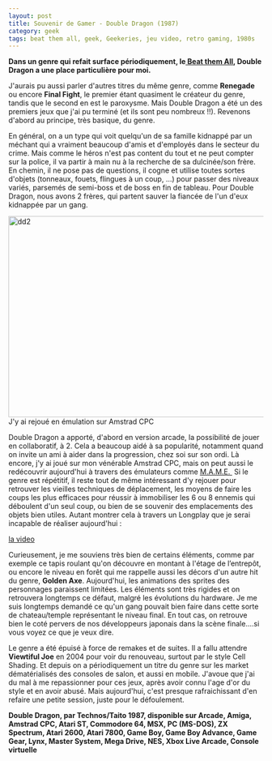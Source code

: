 ```yaml
---
layout: post
title: Souvenir de Gamer - Double Dragon (1987)
category: geek
tags: beat them all, geek, Geekeries, jeu video, retro gaming, 1980s
---
```

**Dans un genre qui refait surface périodiquement, le<span style="text-decoration:underline;"><a href="https://fr.wikipedia.org/wiki/Beat_them_all"> Beat them All</a></span>, Double Dragon a une place particulière pour moi.**

J'aurais pu aussi parler d'autres titres du même genre, comme **Renegade** ou encore **Final Fight**, le premier étant quasiment le créateur du genre, tandis que le second en est le paroxysme. Mais Double Dragon a été un des premiers jeux que j'ai pu terminé (et ils sont peu nombreux !!). Revenons d'abord au principe, très basique, du genre.

En général, on a un type qui voit quelqu'un de sa famille kidnappé par un méchant qui a vraiment beaucoup d'amis et d'employés dans le secteur du crime. Mais comme le héros n'est pas content du tout et ne peut compter sur la police, il va partir à main nu à la recherche de sa dulcinée/son frère. En chemin, il ne pose pas de questions, il cogne et utilise toutes sortes d'objets (tonneaux, fouets, flingues à un coup, ...) pour passer des niveaux variés, parsemés de semi-boss et de boss en fin de tableau. Pour Double Dragon, nous avons 2 frères, qui partent sauver la fiancée de l'un d'eux kidnappée par un gang.

<img class="wp-image-1684 size-full" src="https://cheziceman.files.wordpress.com/2016/08/dd2.jpg" alt="dd2" width="639" height="397" />
J'y ai rejoué en émulation sur Amstrad CPC

Double Dragon a apporté, d'abord en version arcade, la possibilité de jouer en collaboratif, à 2. Cela a beaucoup aidé à sa popularité, notamment quand on invite un ami à aider dans la progression, chez soi sur son ordi. Là encore, j'y ai joué sur mon vénérable Amstrad CPC, mais on peut aussi le redécouvrir aujourd'hui à travers des émulateurs comme <span style="text-decoration:underline;"><a href="https://fr.wikipedia.org/wiki/MAME">M.A.M.E. </a></span> Si le genre est répétitif, il reste tout de même intéressant d'y rejouer pour retrouver les vieilles techniques de déplacement, les moyens de faire les coups les plus efficaces pour réussir à immobiliser les 6 ou 8 ennemis qui déboulent d'un seul coup, ou bien de se souvenir des emplacements des objets bien utiles. Autant montrer cela à travers un Longplay que je serai incapable de réaliser aujourd'hui :

[la video](https://www.youtube.com/watch?v=jo6R6LqpNNY)

Curieusement, je me souviens très bien de certains éléments, comme par exemple ce tapis roulant qu'on découvre en montant à l'étage de l’entrepôt, ou encore le niveau en forêt qui me rappelle aussi les décors d'un autre hit du genre, **Golden Axe**. Aujourd'hui, les animations des sprites des personnages paraissent limitées. Les éléments sont très rigides et on retrouvera longtemps ce défaut, malgré les évolutions du hardware. Je me suis longtemps demandé ce qu'un gang pouvait bien faire dans cette sorte de chateau/temple représentant le niveau final. En tout cas, on retrouve bien le coté pervers de nos développeurs japonais dans la scène finale....si vous voyez ce que je veux dire.

Le genre a été épuisé à force de remakes et de suites. Il a fallu attendre **Viewtiful Joe** en 2004 pour voir du renouveau, surtout par le style Cell Shading. Et depuis on a périodiquement un titre du genre sur les market dématérialisés des consoles de salon, et aussi en mobile. J'avoue que j'ai du mal à me repassionner pour ces jeux, après avoir connu l'age d'or du style et en avoir abusé. Mais aujourd'hui, c'est presque rafraichissant d'en refaire une petite session, juste pour le défoulement.

**Double Dragon, par Technos/Taito 1987, disponible sur Arcade, Amiga, Amstrad CPC, Atari ST, Commodore 64, MSX, PC (MS-DOS), ZX Spectrum, Atari 2600, Atari 7800, Game Boy, Game Boy Advance, Game Gear, Lynx, Master System, Mega Drive, NES, Xbox Live Arcade, Console virtuelle**
